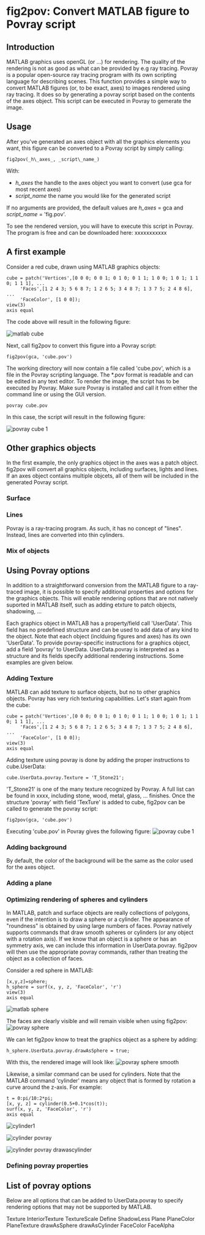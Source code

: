 # fig2pov: Convert MATLAB figure to Povray script
## Introduction
MATLAB graphics uses openGL (or ...) for rendering. The quality of the rendering is not as good as what can be provided by e.g ray tracing. Povray is a popular open-source ray tracing program with its own scripting language for describing scenes.
This function provides a simple way to convert MATLAB figures (or, to be exact, axes) to images rendered using ray tracing. It does so by generating a povray script based on the contents of the axes object. This script can be executed in Povray to gemerate the image.

## Usage
After you've generated an axes object with all the graphics elements you want, this figure can be converted to a Povray script by simply calling:
```
fig2pov(_h\_axes_, _script\_name_)
```
With:
- _h\_axes_ the handle to the axes object you want to convert (use gca for most recent axes)
- _script\_name_ the name you would like for the generated script

If no arguments are provided, the default values are _h\_axes_ = gca and _script\_name_ = 'fig.pov'.

To see the rendered version, you will have to execute this script in Povray. The program is free and can be downloaded here: xxxxxxxxxxx

## A first example
Consider a red cube, drawn using MATLAB graphics objects:
```
cube = patch('Vertices',[0 0 0; 0 0 1; 0 1 0; 0 1 1; 1 0 0; 1 0 1; 1 1 0; 1 1 1], ...
	 'Faces',[1 2 4 3; 5 6 8 7; 1 2 6 5; 3 4 8 7; 1 3 7 5; 2 4 8 6], ...
	 'FaceColor', [1 0 0]);
view(3)
axis equal
```
The code above will result in the following figure:

![matlab cube](cube.png)

Next, call fig2pov to convert this figure into a Povray script: 
```
fig2pov(gca, 'cube.pov')
```
The working directory will now contain a file called 'cube.pov', which is a file in the Povray scripting language. The \*.pov format is readable and can be edited in any text editor. To render the image, the script has to be executed by Povray. Make sure Povray is installed and call it from either the command line or using the GUI version. 
```
povray cube.pov
```
In this case, the script will result in the following figure:

![povray cube 1](cube_povray1.png)

## Other graphics objects
In the first example, the only graphics object in the axes was a patch object. fig2pov will convert all graphics objects, including surfaces, lights and lines. If an axes object contains multiple objcets, all of them will be included in the generated Povray script.
### Surface

### Lines
Povray is a ray-tracing program. As such, it has no concept of "lines". Instead, lines are converted into thin cylinders.

### Mix of objects

## Using Povray options
In addition to a straightforward conversion from the MATLAB figure to a ray-traced image, it is possible to specify additional properties and options for the graphics objects. This will enable rendering options that are not natively suported in MATLAB itself, such as adding etxture to patch objects, shadowing, ... 

Each graphics object in MATLAB has a property/field call 'UserData'. This field has no predefined structure and can be used to add data of any kind to the object. Note that each object (inclduing figures and axes) has its own 'UserData'. To provide povray-specific instructions for a graphics object, add a field 'povray' to UserData. UserData.povray is interpreted as a structure and its fields specify additional rendering instructions.
Some examples are given below.

### Adding Texture
MATLAB can add texture to surface objects, but no to other graphics objects. Povray has very rich texturing capabilities.
Let's start again from the cube:
```
cube = patch('Vertices',[0 0 0; 0 0 1; 0 1 0; 0 1 1; 1 0 0; 1 0 1; 1 1 0; 1 1 1], ...
	 'Faces',[1 2 4 3; 5 6 8 7; 1 2 6 5; 3 4 8 7; 1 3 7 5; 2 4 8 6], ...
	 'FaceColor', [1 0 0]);
view(3)
axis equal
```
Adding texture using povray is done by adding the proper instructions to cube.UserData:
```
cube.UserData.povray.Texture = 'T_Stone21';
``` 
'T_Stone21' is one of the many texture recognized by Povray. A full list can be found in xxxx, including stone, wood, metal, glass, ... finishes.
Once the structure 'povray' with field 'TexTure' is added to cube, fig2pov can be called to generate the povray script:
```
fig2pov(gca, 'cube.pov')
```
Executing 'cube.pov' in Povray gives the following figure:
![povray cube 1](cube_povray_texture1.png)

### Adding background
By default, the color of the background will be the same as the color used for the axes object.

### Adding a plane

### Optimizing rendering of spheres and cylinders
In MATLAB, patch and surface objects are really collections of polygons, even if the intention is to draw a sphere or a cylinder. The appearance of "roundness" is obtained by using large numbers of faces.
Povray natively supports commands that draw smooth spheres or cylinders (or any object with a rotation axis). If we know that an object is a sphere or has an symmetry axis, we can include this information in UserData.povray. fig2pov will then use the appropriate povray commands, rather than treating the object as a collection of faces.

Consider a red sphere in MATLAB:
```
[x,y,z]=sphere;
h_sphere = surf(x, y, z, 'FaceColor', 'r')
view(3)
axis equal
```

![matlab sphere](sphere.png)

The faces are clearly visible and will remain visible when using fig2pov:
![povray sphere](sphere1.png)

We can let fig2pov know to treat the graphics object as a sphere by adding:
```
h_sphere.UserData.povray.drawAsSphere = true;
```
With this, the rendered image will look like:
![povray sphere smooth](sphere_drawassphere.png)

Likewise, a similar command can be used for cylinders. Note that the MATLAB command 'cylinder' means any object that is formed by rotation a curve around the z-axis. For example:
```
t = 0:pi/10:2*pi;
[x, y, z] = cylinder(0.5+0.1*cos(t));
surf(x, y, z, 'FaceColor', 'r')
axis equal
```
![cylinder1](cylinder1.png)

![cylinder povray](cylinder_povray.png)

![cylinder povray drawascylinder](cylinder_povray_drawascylinder.png)



### Defining povray properties

## List of povray options
Below are all options that can be added to UserData.povray to specify rendering options that may not be supported by MATLAB.

Texture
InteriorTexture
TextureScale
Define
ShadowLess
Plane
PlaneColor
PlaneTexture
drawAsSphere
drawAsCylinder
FaceColor
FaceAlpha









